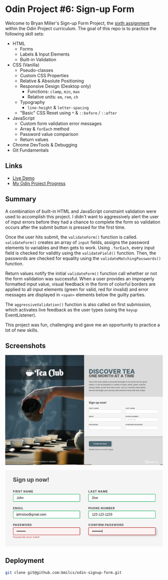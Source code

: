 # Odin Project #6: Sign-up Form

Welcome to Bryan Miller's Sign-up Form Project, the [sixth assignment](https://www.theodinproject.com/lessons/node-path-intermediate-html-and-css-sign-up-form) within the Odin Project curriculum. The goal of this repo is to practice the following skill sets:

- HTML
  - Forms
  - Labels & Input Elements
  - Built-in Validation
- CSS (Vanilla)
  - Pseudo-classes
  - Custom CSS Properties
  - Relative & Absolute Positioning
  - Responsive Design (Desktop only)
    - Functions: `clamp`, `min`, `max`
    - Relative units: `em`, `rem`, `ch`
  - Typography
    - `line-height` & `letter-spacing`
  - "Basic" CSS Reset using `*` & `::before` / `::after`
- JavaScript
  - Custom form validation error messages
  - Array & `forEach` method
  - Password value comparison
  - Return values
- Chrome DevTools & Debugging
- Git Fundamentals

## Links

- [Live Demo](https://bmilcs.github.io/odin-signup-form/)
- [My Odin Project Progress](https://github.com/bmilcs/op)

## Summary

A combination of built-in HTML and JavaScript constraint validation were used to accomplish this project. I didn't want to aggressively alert the user of input errors before they had a chance to complete the form so validation occurs after the submit button is pressed for the first time.

Once the user hits submit, the `validateForm()` function is called. `validateForm()` creates an array of `input` fields, assigns the password elements to variables and then gets to work. Using `.forEach`, every input field is checked for validity using the `validateField()` function. Then, the passwords are checked for equality using the `validateMatchingPasswords()` function.

Return values notify the initial `validateForm()` function call whether or not the form validation was successful. When a user provides an improperly formatted input value, visual feedback in the form of colorful borders are applied to all input elements (green for valid, red for invalid) and error messages are displayed in `<span>` elements below the guilty parties.

The `aggressiveValidation()` function is also called on first submission, which activates live feedback as the user types (using the `keyup` EventListener).

This project was fun, challenging and gave me an opportunity to practice a lot of new skills.

## Screenshots

![Screenshot](images/screenshot1.png)

![Validation](images/validation.png)

## Deployment

```sh
git clone git@github.com:bmilcs/odin-signup-form.git
```
